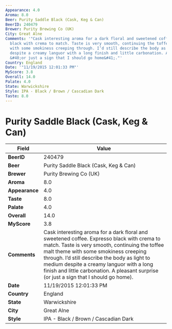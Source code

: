 ```yaml
---
Appearance: 4.0
Aroma: 8.0
Beer: Purity Saddle Black (Cask, Keg & Can)
BeerID: 240479
Brewer: Purity Brewing Co (UK)
City: Great Alne
Comments: '"Cask interesting aroma for a dark floral and sweetened coffee. Expresso
  black with crema to match. Taste is very smooth, continuing the toffee malt theme
  with some smokiness creeping through. I’d still describe the body as light to medium
  despite a creamy languor with a long finish and little carbonation. A pleasant surprise
  &#40;or just a sign that I should go home&#41;."'
Country: England
Date: '"11/19/2015 12:01:33 PM"'
MyScore: 3.8
Overall: 14.0
Palate: 4.0
State: Warwickshire
Style: IPA - Black / Brown / Cascadian Dark
Taste: 8.0
---
```


# Purity Saddle Black (Cask, Keg & Can)

| Field         | Value |
|---------------|-------|
| **BeerID** | 240479 |
| **Beer** | Purity Saddle Black (Cask, Keg & Can) |
| **Brewer** | Purity Brewing Co (UK) |
| **Aroma** | 8.0 |
| **Appearance** | 4.0 |
| **Taste** | 8.0 |
| **Palate** | 4.0 |
| **Overall** | 14.0 |
| **MyScore** | 3.8 |
| **Comments** | Cask interesting aroma for a dark floral and sweetened coffee. Expresso black with crema to match. Taste is very smooth, continuing the toffee malt theme with some smokiness creeping through. I’d still describe the body as light to medium despite a creamy languor with a long finish and little carbonation. A pleasant surprise &#40;or just a sign that I should go home&#41;. |
| **Date** | 11/19/2015 12:01:33 PM |
| **Country** | England |
| **State** | Warwickshire |
| **City** | Great Alne |
| **Style** | IPA - Black / Brown / Cascadian Dark |
